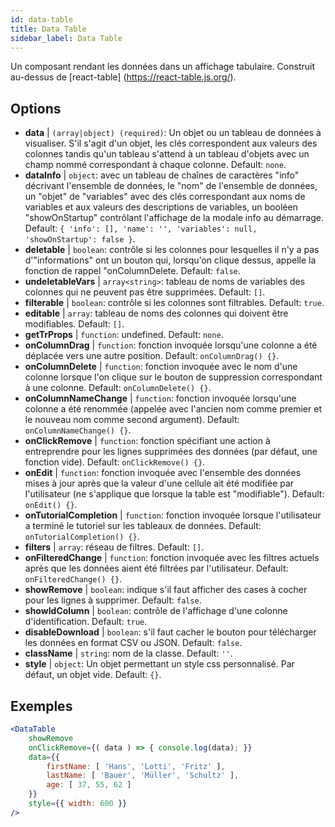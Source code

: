 ```yaml
---
id: data-table 
title: Data Table
sidebar_label: Data Table
---
```


Un composant rendant les données dans un affichage tabulaire. Construit au-dessus de [react-table] (https://react-table.js.org/).

## Options

* __data__ | `(array|object) (required)`: Un objet ou un tableau de données à visualiser. S'il s'agit d'un objet, les clés correspondent aux valeurs des colonnes tandis qu'un tableau s'attend à un tableau d'objets avec un champ nommé correspondant à chaque colonne. Default: `none`.
* __dataInfo__ | `object`: avec un tableau de chaînes de caractères "info" décrivant l'ensemble de données, le "nom" de l'ensemble de données, un "objet" de "variables" avec des clés correspondant aux noms de variables et aux valeurs des descriptions de variables, un booléen "showOnStartup" contrôlant l'affichage de la modale info au démarrage. Default: `{
  'info': [],
  'name': '',
  'variables': null,
  'showOnStartup': false
}`.
* __deletable__ | `boolean`: contrôle si les colonnes pour lesquelles il n'y a pas d'"informations" ont un bouton qui, lorsqu'on clique dessus, appelle la fonction de rappel "onColumnDelete. Default: `false`.
* __undeletableVars__ | `array<string>`: tableau de noms de variables des colonnes qui ne peuvent pas être supprimées. Default: `[]`.
* __filterable__ | `boolean`: contrôle si les colonnes sont filtrables. Default: `true`.
* __editable__ | `array`: tableau de noms des colonnes qui doivent être modifiables. Default: `[]`.
* __getTrProps__ | `function`: undefined. Default: `none`.
* __onColumnDrag__ | `function`: fonction invoquée lorsqu'une colonne a été déplacée vers une autre position. Default: `onColumnDrag() {}`.
* __onColumnDelete__ | `function`: fonction invoquée avec le nom d'une colonne lorsque l'on clique sur le bouton de suppression correspondant à une colonne. Default: `onColumnDelete() {}`.
* __onColumnNameChange__ | `function`: fonction invoquée lorsqu'une colonne a été renommée (appelée avec l'ancien nom comme premier et le nouveau nom comme second argument). Default: `onColumnNameChange() {}`.
* __onClickRemove__ | `function`: fonction spécifiant une action à entreprendre pour les lignes supprimées des données (par défaut, une fonction vide). Default: `onClickRemove() {}`.
* __onEdit__ | `function`: fonction invoquée avec l'ensemble des données mises à jour après que la valeur d'une cellule ait été modifiée par l'utilisateur (ne s'applique que lorsque la table est "modifiable"). Default: `onEdit() {}`.
* __onTutorialCompletion__ | `function`: fonction invoquée lorsque l'utilisateur a terminé le tutoriel sur les tableaux de données. Default: `onTutorialCompletion() {}`.
* __filters__ | `array`: réseau de filtres. Default: `[]`.
* __onFilteredChange__ | `function`: fonction invoquée avec les filtres actuels après que les données aient été filtrées par l'utilisateur. Default: `onFilteredChange() {}`.
* __showRemove__ | `boolean`: indique s'il faut afficher des cases à cocher pour les lignes à supprimer. Default: `false`.
* __showIdColumn__ | `boolean`: contrôle de l'affichage d'une colonne d'identification. Default: `true`.
* __disableDownload__ | `boolean`: s'il faut cacher le bouton pour télécharger les données en format CSV ou JSON. Default: `false`.
* __className__ | `string`: nom de la classe. Default: `''`.
* __style__ | `object`: Un objet permettant un style css personnalisé. Par défaut, un objet vide. Default: `{}`.


## Exemples

```jsx live
<DataTable
    showRemove
    onClickRemove={( data ) => { console.log(data); }}
    data={{ 
        firstName: [ 'Hans', 'Lotti', 'Fritz' ], 
        lastName: [ 'Bauer', 'Müller', 'Schultz' ],
        age: [ 37, 55, 62 ]
    }}
    style={{ width: 600 }}
/>
```

